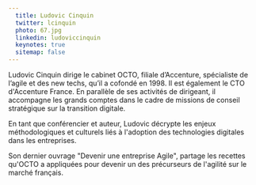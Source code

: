```yaml
---
  title: Ludovic Cinquin
  twitter: lcinquin
  photo: 67.jpg
  linkedin: ludoviccinquin
  keynotes: true
  sitemap: false
---
```

Ludovic Cinquin dirige le cabinet OCTO, filiale d’Accenture, spécialiste de l’agile et des new techs, qu’il a cofondé en 1998. 
Il est également le CTO d'Accenture France. En parallèle de ses activités de dirigeant, il accompagne les grands comptes dans le cadre de missions de conseil stratégique sur la transition digitale. 

En tant que conférencier et auteur, Ludovic décrypte les enjeux méthodologiques et culturels liés à l'adoption des technologies digitales dans les entreprises.

Son dernier ouvrage "Devenir une entreprise Agile", partage les recettes qu'OCTO a appliquées pour devenir un des précurseurs de l'agilité sur le marché français.